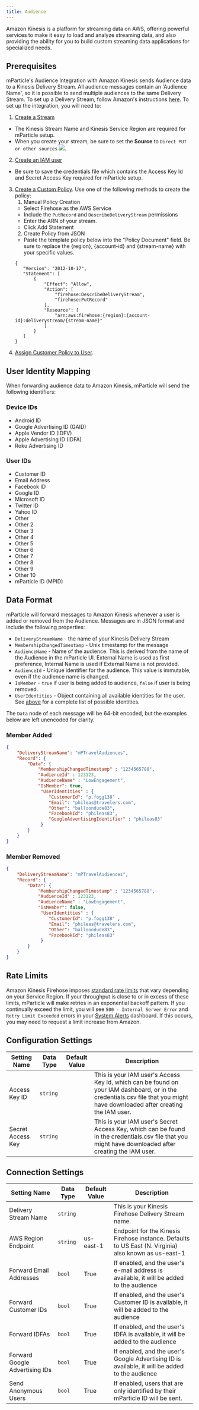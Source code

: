 ```yaml
---
title: Audience
---
```


Amazon Kinesis is a platform for streaming data on AWS, offering powerful services to make it easy to load and analyze streaming data, and also providing the ability for you to build custom streaming data applications for specialized needs.

## Prerequisites 

mParticle's Audience Integration with Amazon Kinesis sends Audience data to a Kinesis Delivery Stream. All audience messages contain an 'Audience Name', so it is possible to send multiple audiences to the same Delivery Stream. To set up a Delivery Stream, follow Amazon's instructions [here](http://docs.aws.amazon.com/firehose/latest/dev/before-you-begin.html). To set up the integration, you will need to:

1. [Create a Stream](https://docs.aws.amazon.com/firehose/latest/dev/basic-create.html)
* The Kinesis Stream Name and Kinesis Service Region are required for mParticle setup. 
* When you create your stream, be sure to set the **Source** to `Direct PUT or other sources`
  ![](/images/kinesis-source.png).
2. [Create an IAM user](http://docs.aws.amazon.com/IAM/latest/UserGuide/id_users_create.html#id_users_create_console)  
* Be sure to save the credentials file which contains the Access Key Id and Secret Access Key required for mParticle setup.
3. [Create a Custom Policy](http://docs.aws.amazon.com/IAM/latest/UserGuide/access_policies.html).  Use one of the following methods to create the policy:
   1. Manual Policy Creation
     * Select Firehose as the AWS Service
     * Include the `PutRecord` and `DescribeDeliveryStream` permissions 
     * Enter the ARN of your stream.
     * Click Add Statement
   2. Create Policy from JSON
     * Paste the template policy below into the "Policy Document" field.  Be sure to replace the {region}, {account-id} and {stream-name} with your specific values.
     ~~~
    {
        "Version": "2012-10-17",
        "Statement": [
            {
                "Effect": "Allow",
                "Action": [
                    "firehose:DescribeDeliveryStream",
                    "firehose:PutRecord"
                ],
                "Resource": [
                    "arn:aws:firehose:{region}:{account-id}:deliverystream/{stream-name}"
                ]
            }
        ]
    }
     ~~~
4. [Assign Customer Policy to User](http://docs.aws.amazon.com/IAM/latest/UserGuide/access_policies_managed-using.html#attach-managed-policy-console).

## User Identity Mapping

When forwarding audience data to Amazon Kinesis, mParticle will send the following identifiers:

### Device IDs

* Android ID
* Google Advertising ID (GAID)
* Apple Vendor ID (IDFV)
* Apple Advertising ID (IDFA)
* Roku Advertising ID

### User IDs

* Customer ID
* Email Address
* Facebook ID
* Google ID
* Microsoft ID
* Twitter ID
* Yahoo ID
* Other
* Other 2
* Other 3
* Other 4
* Other 5
* Other 6
* Other 7
* Other 8
* Other 9
* Other 10
* mParticle ID (MPID)

## Data Format

mParticle will forward messages to Amazon Kinesis whenever a user is added or removed from the Audience. Messages are in JSON format and include the following properties:

* `DeliveryStreamName` - the name of your Kinesis Delivery Stream
* `MembershipChangedTimestamp` - Unix timestamp for the message
* `AudienceName` - Name of the audience. This is derived from the name of the Audience in the mParticle UI. External Name is used as first preference, Internal Name is used if External Name is not provided.
* `AudienceId` - Unique identifier for the audience. This value is immutable, even if the audience name is changed.
* `IsMember` - `true` if user is being added to audience, `false` if user is being removed.
* `UserIdentities` - Object containing all available identities for the user. See [above](#user-identity-mapping) for a complete list of possible identities.

The `Data` node of each message will be 64-bit encoded, but the examples below are left unencoded for clarity.

### Member Added

~~~json
{
    "DeliveryStreamName": "mPTravelAudiences",
    "Record": {
        "Data": {
            "MembershipChangedTimestamp" : "1234565788",
            "AudienceId" : 123123,
            "AudienceName" : "LowEngagement",
            "IsMember": true,
             "UserIdentities" : {
                "CustomerId": "p.fogg138" ,
                "Email": "phileas@travelers.com",
                "Other": "balloondude83",
                "FacebookId": "phileas83",
                "GoogleAdvertisingIdentifier" : "phileas83"
             }
        }
    }
}
~~~

### Member Removed

~~~json
{
    "DeliveryStreamName": "mPTravelAudiences",
    "Record": {
        "Data": {
            "MembershipChangedTimestamp" : "1234565788",            
            "AudienceId" : 123123,
            "AudienceName" : "LowEngagement",
            "IsMember": false,
             "UserIdentities" : {
                "CustomerId": "p.fogg138" ,
                "Email": "phileas@travelers.com",
                "Other": "balloondude83",
                "FacebookId": "phileas83"
             }
        }
    }
}
~~~

## Rate Limits

Amazon Kinesis Firehose imposes [standard rate limits](https://docs.aws.amazon.com/firehose/latest/dev/limits.html) that vary depending on your Service Region. If your throughput is close to or in excess of these limits, mParticle will make retries in an exponential backoff pattern. If you continually exceed the limit, you will see `500 - Internal Server Error` and `Retry Limit Exceeded` errors in your [System Alerts](/platform-guide/activity#system-alerts) dashboard. If this occurs, you may need to request a limit increase from Amazon.

## Configuration Settings

Setting Name | Data Type | Default Value | Description 
|---|---|---|---
| Access Key ID | `string` | <unset> | This is your IAM user's Access Key Id, which can be found on your IAM dashboard, or in the credentials.csv file that you might have downloaded after creating the IAM user. |
| Secret Access Key | `string` | <unset> | This is your IAM user's Secret Access Key, which can be found in the credentials.csv file that you might have downloaded after creating the IAM user. |


## Connection Settings

Setting Name | Data Type | Default Value | Description 
|---|---|---|---
| Delivery Stream Name | `string` | <unset> | This is your Kinesis Firehose Delivery Stream name. |
| AWS Region Endpoint | `string` | us-east-1 | Endpoint for the Kinesis Firehose instance. Defaults to US East (N. Virginia) also known as us-east-1 |
| Forward Email Addresses | `bool` | True | If enabled, and the user's e-mail address is available, it will be added to the audience |
| Forward Customer IDs | `bool` | True | If enabled, and the user's Customer ID is available, it will be added to the audience |
| Forward IDFAs | `bool` | True | If enabled, and the user's IDFA is available, it will be added to the audience |
| Forward Google Advertising IDs | `bool` | True | If enabled, and the user's Google Advertising ID is available, it will be added to the audience |
| Send Anonymous Users | `bool` | True | If enabled, users that are only identified by their mParticle ID will be sent.|
